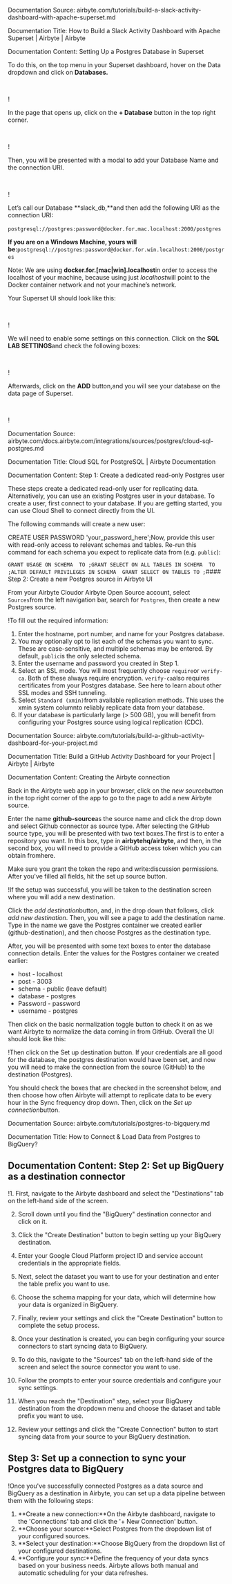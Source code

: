 Documentation Source:
airbyte.com/tutorials/build-a-slack-activity-dashboard-with-apache-superset.md

Documentation Title:
How to Build a Slack Activity Dashboard with Apache Superset | Airbyte | Airbyte

Documentation Content:
Setting Up a Postgres Database in Superset

To do this, on the top menu in your Superset dashboard, hover on the Data dropdown and click on **Databases.**

‍

!‍

In the page that opens up, click on the **+ Database** button in the top right corner.

‍

!‍

Then, you will be presented with a modal to add your Database Name and the connection URI.

‍

!‍

Let’s call our Database **slack\_db,**and then add the following URI as the connection URI:

`postgresql://postgres:password@docker.for.mac.localhost:2000/postgres`‍

**If you are on a Windows Machine, yours will be:**`postgresql://postgres:password@docker.for.win.localhost:2000/postgres`‍

Note: We are using **docker.for.[mac|win].localhost**in order to access the localhost of your machine, because using just *localhost*will point to the Docker container network and not your machine’s network.

Your Superset UI should look like this:

‍

!‍

We will need to enable some settings on this connection. Click on the **SQL LAB SETTINGS**and check the following boxes:

‍

!‍

Afterwards, click on the **ADD** button,and you will see your database on the data page of Superset.

‍

!‍



Documentation Source:
airbyte.com/docs.airbyte.com/integrations/sources/postgres/cloud-sql-postgres.md

Documentation Title:
Cloud SQL for PostgreSQL | Airbyte Documentation

Documentation Content:
Step 1: Create a dedicated read-only Postgres user​

These steps create a dedicated read-only user for replicating data. Alternatively, you can use an existing Postgres user in your database. To create a user, first connect to your database. If you are getting started, you can use Cloud Shell to connect directly from the UI.

The following commands will create a new user:

CREATE USER  PASSWORD 'your\_password\_here';Now, provide this user with read-only access to relevant schemas and tables. Re-run this command for each schema you expect to replicate data from (e.g. `public`):

`GRANT USAGE ON SCHEMA  TO ;GRANT SELECT ON ALL TABLES IN SCHEMA  TO ;ALTER DEFAULT PRIVILEGES IN SCHEMA  GRANT SELECT ON TABLES TO ;`#### Step 2: Create a new Postgres source in Airbyte UI​

From your Airbyte Cloudor Airbyte Open Source account, select `Sources`from the left navigation bar, search for `Postgres`, then create a new Postgres source.

!To fill out the required information:

1. Enter the hostname, port number, and name for your Postgres database.
2. You may optionally opt to list each of the schemas you want to sync. These are case-sensitive, and multiple schemas may be entered. By default, `public`is the only selected schema.
3. Enter the username and password you created in Step 1.
4. Select an SSL mode. You will most frequently choose `require`or `verify-ca`. Both of these always require encryption. `verify-ca`also requires certificates from your Postgres database. See here to learn about other SSL modes and SSH tunneling.
5. Select `Standard (xmin)`from available replication methods. This uses the xmin system columnto reliably replicate data from your database.
6. If your database is particularly large (> 500 GB), you will benefit from configuring your Postgres source using logical replication (CDC).



Documentation Source:
airbyte.com/tutorials/build-a-github-activity-dashboard-for-your-project.md

Documentation Title:
Build a GitHub Activity Dashboard for your Project | Airbyte | Airbyte

Documentation Content:
Creating the Airbyte connection

Back in the Airbyte web app in your browser, click on the *new source*button in the top right corner of the app to go to the page to add a new Airbyte source.

Enter the name **github-source**as the source name and click the drop down and select Github connector as source type. After selecting the GitHub source type, you will be presented with two text boxes.The first is to enter a repository you want. In this box, type in **airbytehq/airbyte**, and then, in the second box, you will need to provide a GitHub access token which you can obtain fromhere.

Make sure you grant the token the repo and write:discussion permissions. After you've filled all fields, hit the set up source button.

!If the setup was successful, you will be taken to the destination screen where you will add a new destination.

Click the *add destination*button, and, in the drop down that follows, click *add new destination*. Then, you will see a page to add the destination name. Type in the name we gave the Postgres container we created earlier (github-destination), and then choose Postgres as the destination type.

After, you will be presented with some text boxes to enter the database connection details. Enter the values for the Postgres container we created earlier:

* host - localhost
* post - 3003
* schema - public (leave default)
* database - postgres
* Password - password
* username - postgres

Then click on the basic normalization toggle button to check it on as we want Airbyte to normalize the data coming in from GitHub. Overall the UI should look like this:

!Then click on the Set up destination button. If your credentials are all good for the database, the postgres destination would have been set, and now you will need to make the connection from the source (GitHub) to the destination (Postgres).

You should check the boxes that are checked in the screenshot below, and then choose how often Airbyte will attempt to replicate data to be every hour in the Sync frequency drop down. Then, click on the *Set up connection*button.



Documentation Source:
airbyte.com/tutorials/postgres-to-bigquery.md

Documentation Title:
How to Connect & Load Data from Postgres to BigQuery?

Documentation Content:
Step 2: Set up BigQuery as a destination connector
--------------------------------------------------

!1. First, navigate to the Airbyte dashboard and select the "Destinations" tab on the left-hand side of the screen. 

2. Scroll down until you find the "BigQuery" destination connector and click on it. 

3. Click the "Create Destination" button to begin setting up your BigQuery destination. 

4. Enter your Google Cloud Platform project ID and service account credentials in the appropriate fields. 

5. Next, select the dataset you want to use for your destination and enter the table prefix you want to use. 

6. Choose the schema mapping for your data, which will determine how your data is organized in BigQuery. 

7. Finally, review your settings and click the "Create Destination" button to complete the setup process. 

8. Once your destination is created, you can begin configuring your source connectors to start syncing data to BigQuery. 

9. To do this, navigate to the "Sources" tab on the left-hand side of the screen and select the source connector you want to use. 

10. Follow the prompts to enter your source credentials and configure your sync settings. 

11. When you reach the "Destination" step, select your BigQuery destination from the dropdown menu and choose the dataset and table prefix you want to use. 

12. Review your settings and click the "Create Connection" button to start syncing data from your source to your BigQuery destination.

Step 3: Set up a connection to sync your Postgres data to BigQuery
------------------------------------------------------------------

!Once you've successfully connected Postgres as a data source and BigQuery as a destination in Airbyte, you can set up a data pipeline between them with the following steps:

1. **Create a new connection:**On the Airbyte dashboard, navigate to the 'Connections' tab and click the '+ New Connection' button.
2. **Choose your source:**Select Postgres from the dropdown list of your configured sources.
3. **Select your destination:**Choose BigQuery from the dropdown list of your configured destinations.
4. **Configure your sync:**Define the frequency of your data syncs based on your business needs. Airbyte allows both manual and automatic scheduling for your data refreshes.



